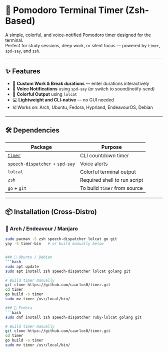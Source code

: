 # 🧠 Pomodoro Terminal Timer (Zsh-Based)

A simple, colorful, and voice-notified Pomodoro timer designed for the terminal.  
Perfect for study sessions, deep work, or silent focus — powered by `timer`, `spd-say`, and `zsh`.

---

## ✨ Features

- 🔁 **Custom Work & Break durations** — enter durations interactively
- 🔔 **Voice Notifications** using `spd-say` (or switch to sound/notify-send)
- 🎨 **Colorful Output** using `lolcat`
- 💻 **Lightweight and CLI-native** — no GUI needed
- ☑️ Works on: Arch, Ubuntu, Fedora, Hyprland, EndeavourOS, Debian

---

## 🛠️ Dependencies

| Package            | Purpose                  |
|--------------------|--------------------------|
| [`timer`](https://github.com/caarlos0/timer) | CLI countdown timer |
| `speech-dispatcher` + `spd-say` | Voice alerts |
| `lolcat`           | Colorful terminal output |
| `zsh`              | Required shell to run script |
| `go` + `git`       | To build `timer` from source |

---

## 📦 Installation (Cross-Distro)

### 🐧 Arch / Endeavour / Manjaro
```bash
sudo pacman -S zsh speech-dispatcher lolcat go git
yay -S timer-bin   # or build manually below


### 🐧 Ubuntu / Debian
```bash
sudo apt update
sudo apt install zsh speech-dispatcher lolcat golang git

# Build timer manually
git clone https://github.com/caarlos0/timer.git
cd timer
go build -o timer
sudo mv timer /usr/local/bin/

### 🐧 Fedora
```bash
sudo dnf install zsh speech-dispatcher ruby-lolcat golang git

# Build timer manually
git clone https://github.com/caarlos0/timer.git
cd timer
go build -o timer
sudo mv timer /usr/local/bin/
